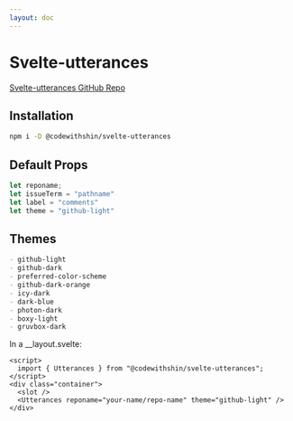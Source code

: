 ```yaml
---
layout: doc
---
```


<script>
 
</script>

<div class="max-w-3xl mx-auto mb-8">
    <h1 class="text-3xl w-full dark:text-white py-4">Svelte-utterances</h1>

   <a href="https://github.com/shinokada/svelte-utterances" target="_blank" class="dark:text-white hover:underline"
      >Svelte-utterances GitHub Repo</a>

<h2 class="text-2xl w-full dark:text-white py-4">Installation</h2>

```sh
npm i -D @codewithshin/svelte-utterances
```

<h2 class="text-2xl w-full dark:text-white py-4">Default Props</h2>

```js
let reponame;
let issueTerm = "pathname"
let label = "comments"
let theme = "github-light"
```

<h2 class="text-2xl w-full dark:text-white py-4">Themes</h2>

```md
- github-light
- github-dark
- preferred-color-scheme
- github-dark-orange
- icy-dark
- dark-blue
- photon-dark
- boxy-light
- gruvbox-dark
```

<p class="dark:text-white">In a __layout.svelte:</p>

```svelte
<script>
  import { Utterances } from "@codewithshin/svelte-utterances";
</script>
<div class="container">
  <slot />
  <Utterances reponame="your-name/repo-name" theme="github-light" />
</div>
```

</div>